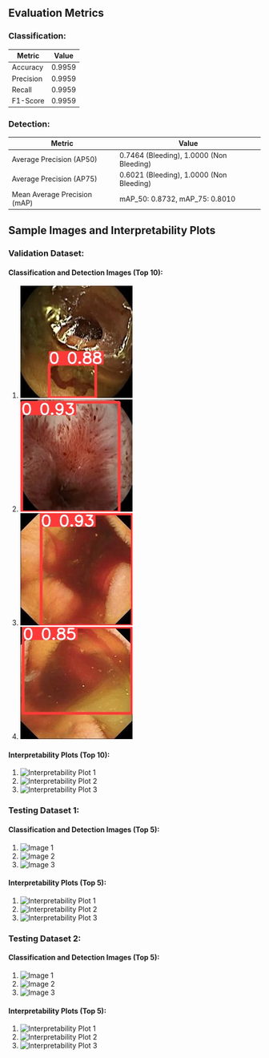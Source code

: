 ## Evaluation Metrics

### Classification:

| Metric    | Value           |
|-----------|-----------------|
| Accuracy  | 0.9959          |
| Precision | 0.9959          |
| Recall    | 0.9959          |
| F1-Score  | 0.9959          |

### Detection:

| Metric                        | Value                                   |
|-------------------------------|-----------------------------------------|
| Average Precision (AP50)      | 0.7464 (Bleeding), 1.0000 (Non Bleeding) |
| Average Precision (AP75)      | 0.6021 (Bleeding), 1.0000 (Non Bleeding) |
| Mean Average Precision (mAP)  | mAP_50: 0.8732, mAP_75: 0.8010          |

## Sample Images and Interpretability Plots

### Validation Dataset:

#### Classification and Detection Images (Top 10):

1. ![img-1085](https://github.com/sayan-neogy/S3N/blob/main/images/validation_set/img-1085-_png.jpg)
2. ![img-1262](images/Validation_set/img-1262-_png.jpg)
3. ![img-238](images/Validation_set/img-238-_png.jpg)
4. ![img-254](images/Validation_set/img-254-_png.jpg)

#### Interpretability Plots (Top 10):

1. ![Interpretability Plot 1](interpretability_plot_eigen_cam/Validation_set/img_1.jpg)
2. ![Interpretability Plot 2](interpretability_plot_eigen_cam/Validation_set/img_2.jpg)
3. ![Interpretability Plot 3](interpretability_plot_eigen_cam/Validation_set/img_3.jpg)
   <!-- Add more interpretability plots as needed -->

### Testing Dataset 1:

#### Classification and Detection Images (Top 5):

1. ![Image 1](images/test_dataset_1/img_1.jpg)
2. ![Image 2](images/test_dataset_1/img_2.jpg)
3. ![Image 3](images/test_dataset_1/img_3.jpg)
   <!-- Add more images as needed -->

#### Interpretability Plots (Top 5):

1. ![Interpretability Plot 1](interpretability_plot_eigen_cam/test_dataset_1/img_1.jpg)
2. ![Interpretability Plot 2](interpretability_plot_eigen_cam/test_dataset_1/img_2.jpg)
3. ![Interpretability Plot 3](interpretability_plot_eigen_cam/test_dataset_1/img_3.jpg)
   <!-- Add more interpretability plots as needed -->

### Testing Dataset 2:

#### Classification and Detection Images (Top 5):

1. ![Image 1](images/test_dataset_2/img_1.jpg)
2. ![Image 2](images/test_dataset_2/img_2.jpg)
3. ![Image 3](images/test_dataset_2/img_3.jpg)
   <!-- Add more images as needed -->

#### Interpretability Plots (Top 5):

1. ![Interpretability Plot 1](interpretability_plot_eigen_cam/test_dataset_2/img_1.jpg)
2. ![Interpretability Plot 2](interpretability_plot_eigen_cam/test_dataset_2/img_2.jpg)
3. ![Interpretability Plot 3](interpretability_plot_eigen_cam/test_dataset_2/img_3.jpg)
   <!-- Add more interpretability plots as needed -->
